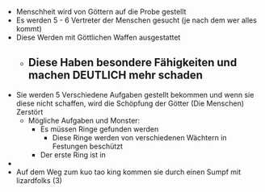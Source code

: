 - Menschheit wird von Göttern auf die Probe gestellt
- Es werden 5 - 6 Vertreter der Menschen gesucht (je nach dem wer alles kommt)
- Diese Werden mit Göttlichen Waffen ausgestattet
	- Diese Haben besondere Fähigkeiten und machen DEUTLICH mehr schaden
		-
- Sie werden 5 Verschiedene Aufgaben gestellt bekommen und wenn sie diese nicht schaffen, wird die Schöpfung der Götter (Die Menschen) Zerstört
	- Mögliche Aufgaben und Monster:
		- Es müssen Ringe gefunden werden
			- Diese Ringe werden von verschiedenen Wächtern in Festungen beschützt
		- Der erste Ring ist in
-
- Auf dem Weg zum kuo tao king kommen sie durch einen Sumpf mit lizardfolks (3)